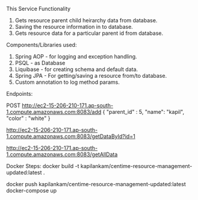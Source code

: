 This Service Functionality

1. Gets resource parent child heirarchy data from database.
2. Saving the resource information in to database.
3. Gets resource data for a particular parent id from database.


Components/Libraries used:
1. Spring AOP - for logging and exception handling.
2. PSQL - as Database
3. Liquibase - for creating schema and default data.
4. Spring JPA - For getting/saving a resource from/to database.
5. Custom annotation to log method params.


Endpoints:

POST http://ec2-15-206-210-171.ap-south-1.compute.amazonaws.com:8083/add
{
"parent_id" : 5,
"name": "kapil",    
"color" : "white"
}

http://ec2-15-206-210-171.ap-south-1.compute.amazonaws.com:8083/getDataById?id=1

http://ec2-15-206-210-171.ap-south-1.compute.amazonaws.com:8083/getAllData



Docker Steps:
docker build -t kapilankam/centime-resource-management-updated:latest .

docker push kapilankam/centime-resource-management-updated:latest
docker-compose up
    